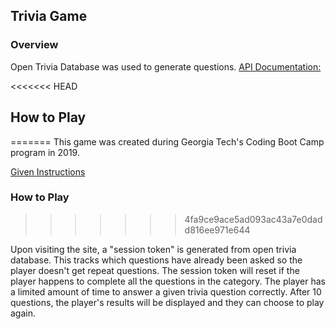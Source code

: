## Trivia Game

### Overview

Open Trivia Database was used to generate questions. 
[API Documentation:](https://opentdb.com/api_config.php)

<<<<<<< HEAD
## How to Play
=======
This game was created during Georgia Tech's Coding Boot Camp program in 2019.

[Given Instructions](homework-instructions.md)

### How to Play
>>>>>>> 4fa9ce9ace5ad093ac43a7e0dadd816ee971e644

Upon visiting the site, a "session token" is generated from open trivia database.  This tracks which questions have already been asked so the player doesn't get repeat questions.  The session token will reset if the player happens to complete all the questions in the category.  The player has a limited amount of time to answer a given trivia question correctly.  After 10 questions, the player's results will be displayed and they can choose to play again. 
